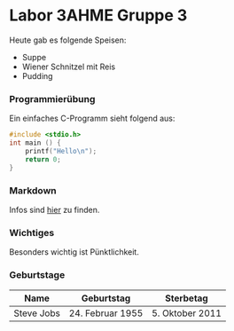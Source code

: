 # Labor 3AHME Gruppe 3

Heute gab es folgende Speisen:

* Suppe
* Wiener Schnitzel mit Reis
* Pudding

### Programmierübung

Ein einfaches C-Programm sieht folgend aus:

```C
#include <stdio.h>
int main () {
    printf("Hello\n");
    return 0;
}
```

### Markdown

Infos sind [hier](https://guides.github.com/features/mastering-markdown/) zu finden.

### Wichtiges

Besonders wichtig ist Pünktlichkeit.

### Geburtstage

Name| Geburtstag | Sterbetag
----| ----------- | ---------- 
Steve Jobs| 24. Februar 1955 | 5. Oktober 2011
